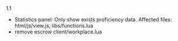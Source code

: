 1.1
- Statistics panel: Only show exists proficiency data. Affected files: html/js/view.js, libs/functions.lua
- remove escrow client/workplace.lua
